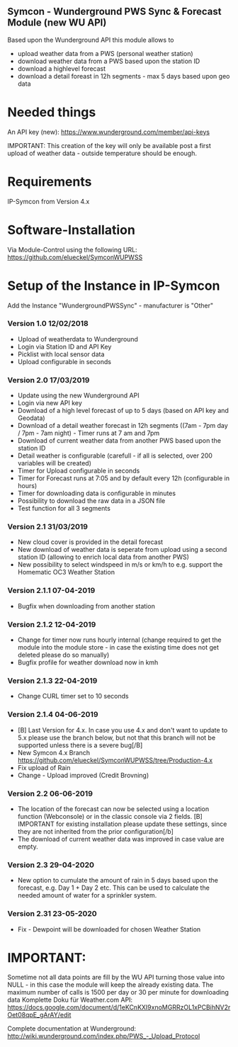 ## Symcon - Wunderground PWS Sync & Forecast Module (new WU API)
Based upon the Wunderground API this module allows to

* upload weather data from a PWS (personal weather station)
* download weather data from a PWS based upon the station ID
* download a highlevel forecast
* download a detail foreast in 12h segments - max 5 days based upon geo data

# Needed things
An API key (new): https://www.wunderground.com/member/api-keys

IMPORTANT: This creation of the key will only be available post a first upload of weather data - outside temperature should be enough.

# Requirements
IP-Symcon from Version 4.x

# Software-Installation
Via Module-Control using the following URL: https://github.com/elueckel/SymconWUPWSS

# Setup of the Instance in IP-Symcon
Add the Instance "WundergroundPWSSync" - manufacturer is "Other"

### Version 1.0 12/02/2018
* Upload of weatherdata to Wunderground
* Login via Station ID and API Key
* Picklist with local sensor data
* Upload configurable in seconds

### Version 2.0 17/03/2019
* Update using the new Wunderground API
* Login via new API key
* Download of a high level forecast of up to 5 days (based on API key and Geodata)
* Download of a detail weather forecast in 12h segments ((7am - 7pm day / 7pm - 7am night) - Timer runs at 7 am and 7pm
* Download of current weather data from another PWS based upon the station ID
* Detail weather is configurable (carefull - if all is selected, over 200 variables will be created)
* Timer for Upload configurable in seconds
* Timer for Forecast runs at 7:05 and by default every 12h (configurable in hours)
* Timer for downloading data is configurable in minutes
* Possibility to download the raw data in a JSON file
* Test function for all 3 segments

### Version 2.1 31/03/2019
* New cloud cover is provided in the detail forecast
* New download of weather data is seperate from upload using a second station ID (allowing to enrich local data from another PWS)
* New possibility to select windspeed in m/s or km/h to e.g. support the Homematic OC3 Weather Station

### Version 2.1.1 07-04-2019
* Bugfix when downloading from another station

### Version 2.1.2 12-04-2019
* Change for timer now runs hourly internal (change required to get the module into the module store - in case the existing time does not get deleted please do so manually)
* Bugfix profile for weather download now in kmh

### Version 2.1.3 22-04-2019
* Change CURL timer set to 10 seconds

### Version 2.1.4 04-06-2019
* [B] Last Version for 4.x. In case you use 4.x and don't want to update to 5.x please use the branch below, but not that this branch will not be supported unless there is a severe bug[/B]
* New Symcon 4.x Branch https://github.com/elueckel/SymconWUPWSS/tree/Production-4.x
* Fix upload of Rain
* Change - Upload improved (Credit Brovning)

### Version 2.2 06-06-2019
* The location of the forecast can now be selected using a location function (Webconsole) or in the classic console via 2 fields. [B] IMPORTANT for existing installation please update these settings, since they are not inherited from the prior configuration[/b]
* The download of current weather data was improved in case value are empty.

### Version 2.3 29-04-2020
* New option to cumulate the amount of rain in 5 days based upon the forecast, e.g. Day 1 + Day 2 etc. This can be used to calculate the needed amount of water for a sprinkler system. 

### Version 2.31 23-05-2020
* Fix - Dewpoint will be downloaded for chosen Weather Station


# IMPORTANT:
Sometime not all data points are fill by the WU API turning those value into NULL - in this case the module will keep the already existing data.
The maximum number of calls is 1500 per day or 30 per minute for downloading data
Komplette Doku für Weather.com API: https://docs.google.com/document/d/1eKCnKXI9xnoMGRRzOL1xPCBihNV2rOet08qpE_gArAY/edit

Complete documentation at Wunderground: http://wiki.wunderground.com/index.php/PWS_-_Upload_Protocol

